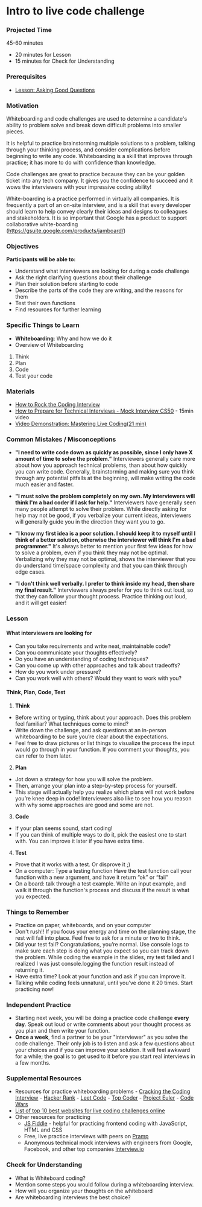 # Intro to live code challenge

### Projected Time

45-60 minutes

- 20 minutes for Lesson
- 15 minutes for Check for Understanding

### Prerequisites

- [Lesson: Asking Good Questions](/onboarding/asking-good-questions.md)

### Motivation

Whiteboarding and code challenges are used to determine a candidate's ability to problem solve and break down difficult problems into smaller pieces.

It is helpful to practice brainstorming multiple solutions to a problem, talking through your thinking process, and consider complications before beginning to write any code. Whiteboarding is a skill that improves through practice; it has more to do with confidence than knowledge.

Code challenges are great to practice because they can be your golden ticket into any tech company. It gives you the confidence to succeed and it wows the interviewers with your impressive coding ability!

White-boarding is a practice performed in virtually all companies. It is frequently a part of an on-site interview, and is a skill that every developer should learn to help convey clearly their ideas and designs to colleagues and stakeholders. It is so important that Google has a product to support collaborative white-boarding (https://gsuite.google.com/products/jamboard/)

### Objectives

**Participants will be able to:**

- Understand what interviewers are looking for during a code challenge
- Ask the right clarifying questions about their challenge
- Plan their solution before starting to code
- Describe the parts of the code they are writing, and the reasons for them
- Test their own functions
- Find resources for further learning

### Specific Things to Learn

- **Whiteboarding**: Why and how we do it
- Overview of Whiteboarding

1. Think
2. Plan
3. Code
4. Test your code

### Materials

- [How to Rock the Coding Interview](https://www.freecodecamp.org/news/coding-interviews-for-dummies-5e048933b82b/)
- [How to Prepare for Technical Interviews - Mock Interview CS50](https://www.youtube.com/watch?v=hLNqsXGAsG8) - 15min video
- [Video Demonstration: Mastering Live Coding(21 min)](https://www.youtube.com/watch?v=JBdjOUsYH6A&feature=youtu.be)

### Common Mistakes / Misconceptions

- **"I need to write code down as quickly as possible, since I only have X amount of time to solve the problem."** Interviewers generally care more about how you approach technical problems, than about how quickly you can write code. Generally, brainstorming and making sure you think through any potential pitfalls at the beginning, will make writing the code much easier and faster.

- **"I must solve the problem completely on my own. My interviewers will think I'm a bad coder if I ask for help."** Interviewers have generally seen many people attempt to solve their problem. While directly asking for help may not be good, if you verbalize your current ideas, interviewers will generally guide you in the direction they want you to go.

- **"I know my first idea is a poor solution. I should keep it to myself until I think of a better solution, otherwise the interviewer will think I'm a bad programmer."** It's always better to mention your first few ideas for how to solve a problem, even if you think they may not be optimal. Verbalizing why they may not be optimal, shows the interviewer that you do understand time/space complexity and that you can think through edge cases.

- **"I don't think well verbally. I prefer to think inside my head, then share my final result."** Interviewers always prefer for you to think out loud, so that they can follow your thought process. Practice thinking out loud, and it will get easier!

### Lesson

#### What interviewers are looking for

- Can you take requirements and write neat, maintainable code?
- Can you communicate your thoughts effectively?
- Do you have an understanding of coding techniques?
- Can you come up with other approaches and talk about tradeoffs?
- How do you work under pressure?
- Can you work well with others? Would they want to work with you?

#### Think, Plan, Code, Test

1. **Think**

- Before writing or typing, think about your approach. Does this problem feel familiar? What techniques come to mind?
- Write down the challenge, and ask questions at an in-person whiteboarding to be sure you’re clear about the expectations.
- Feel free to draw pictures or list things to visualize the process the input would go through in your function. If you comment your thoughts, you can refer to them later.

2. **Plan**

- Jot down a strategy for how you will solve the problem.
- Then, arrange your plan into a step-by-step process for yourself.
- This stage will actually help you realize which plans will not work before you’re knee deep in code! Interviewers also like to see how you reason with why some approaches are good and some are not.

3. **Code**

- If your plan seems sound, start coding!
- If you can think of multiple ways to do it, pick the easiest one to start with. You can improve it later if you have extra time.

4. **Test**

- Prove that it works with a test. Or disprove it ;)
- On a computer: Type a testing function
  Have the test function call your function with a new argument, and have it return “ok” or “fail”
- On a board: talk through a test example.
  Write an input example, and walk it through the function's process and discuss if the result is what you expected.

### Things to Remember

- Practice on paper, whiteboards, and on your computer
- Don't rush!! If you focus your energy and time on the planning stage, the rest will fall into place. Feel free to ask for a minute or two to think.
- Did your test fail? Congratulations, you’re normal. Use console logs to make sure each step is doing what you expect so you can track down the problem. While coding the example in the slides, my test failed and I realized I was just console.logging the function result instead of returning it.
- Have extra time? Look at your function and ask if you can improve it.
- Talking while coding feels unnatural, until you’ve done it 20 times. Start practicing now!

### Independent Practice

- Starting next week, you will be doing a practice code challenge **every day**. Speak out loud or write comments about your thought process as you plan and then write your function.
- **Once a week**, find a partner to be your "interviewer" as you solve the code challenge. Their only job is to listen and ask a few questions about your choices and if you can improve your solution. It will feel awkward for a while; the goal is to get used to it before you start real interviews in a few months.

### Supplemental Resources

- Resources for practice whiteboarding problems - [Cracking the Coding Interview](https://www.pdfdrive.com/cracking-the-coding-interview-d52072841.html) - [Hacker Rank](https://www.hackerrank.com) - [Leet Code](https://leetcode.com) - [Top Coder](https://www.topcoder.com/challenges/) - [Project Euler](https://projecteuler.net/) - [Code Wars](https://www.codewars.com/)
- [List of top 10 best websites for live coding challenges online](https://www.theindianwire.com/tech/websites-for-live-coding-challenge-62145/)
- Other resources for practicing
  - [JS Fiddle](https://jsfiddle.net/) - helpful for practicing frontend coding with JavaScript, HTML and CSS
  - Free, live practice interviews with peers on [Pramp](https://www.pramp.com/#/)
  - Anonymous technical mock interviews with engineers from Google, Facebook, and other top companies [Interview.io](https://interviewing.io/)

### Check for Understanding

- What is Whiteboard coding?
- Mention some steps you would follow during a whiteboarding interview.
- How will you organize your thoughts on the whiteboard
- Are whiteboarding interviews the best choice?
